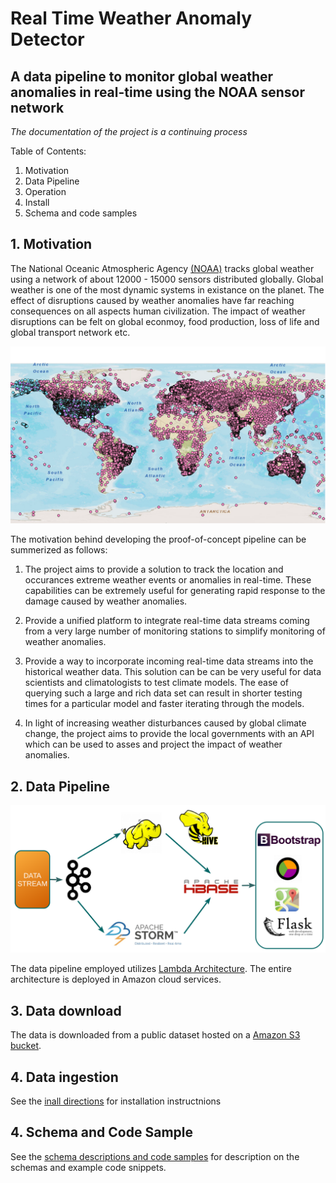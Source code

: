Real Time Weather Anomaly Detector
==================================
## A data pipeline to monitor global weather anomalies in real-time using the NOAA sensor network

*The documentation of the project is a continuing process*

Table of Contents:

1. Motivation
2. Data Pipeline
3. Operation 
4. Install
5. Schema and code samples

## 1. Motivation

The National Oceanic Atmospheric Agency [(NOAA)](http://www.noaa.gov/) tracks global weather using a network of about 12000 - 15000 sensors distributed globally. Global weather is one of the most dynamic systems in existance on the planet. The effect of disruptions caused by weather anomalies have far reaching consequences on all aspects human civilization. The impact of weather disruptions can be felt on global econmoy, food production, loss of life and global transport network etc.

![](Images/Global_coverage.png "Locations of global monitoring stations ")

The motivation behind developing the proof-of-concept pipeline can be summerized as follows:

1. The project aims to provide a solution to track the location and occurances extreme weather events or anomalies in real-time. These  capabilities can be extremely useful for generating rapid response to the damage caused by weather anomalies. 

2. Provide a unified platform to integrate real-time data streams coming from a very large number of monitoring stations to simplify monitoring of weather anomalies.

3. Provide a way to incorporate incoming real-time data streams into the historical weather data. This solution can be can be very useful for data scientists and climatologists to test climate models. The ease of querying such a large and rich data set can result in shorter testing times for a particular model and faster iterating through the models.

4. In light of increasing weather disturbances caused by global climate change, the project aims to provide  the local governments with an API which can be used to asses and project the impact of weather anomalies. 



## 2. Data Pipeline

![](Images/Pipeline.png "The data pipeline deployed ")

The data pipeline employed utilizes [Lambda Architecture](https://en.wikipedia.org/wiki/Lambda_architecture). The entire architecture is deployed in Amazon cloud services.

## 3. Data download

The data is downloaded from a public dataset hosted on a [Amazon S3 bucket](https://aws.amazon.com/datasets/2759).


## 4. Data ingestion

See the [inall directions](INSTALL.md) for installation instructnions

## 4. Schema and Code Sample

See the [schema descriptions and code samples](SCHEMA.md) for description on the schemas and example code snippets.

